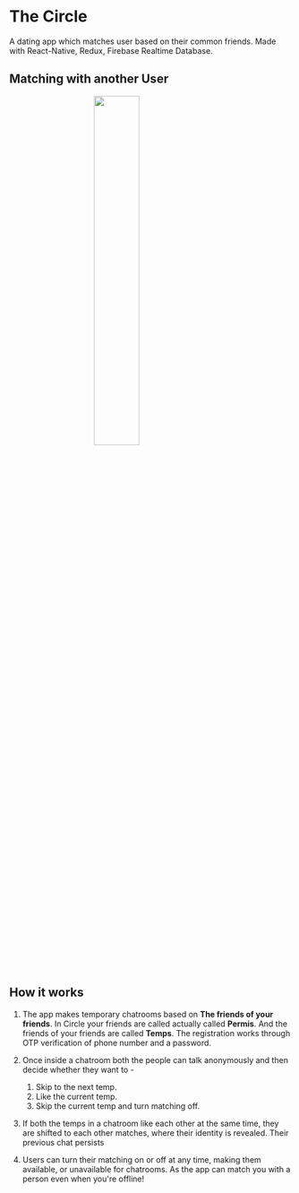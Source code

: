 # The Circle
A dating app which matches user based on their common friends.
Made with React-Native, Redux, Firebase Realtime Database.

## Matching with another User 
<img src="https://github.com/shaurya2612/TheCircle/blob/main/CircleMatching.gif" width=40% height=40% style="display:block;margin:auto;">

## How it works
1. The app makes temporary chatrooms based on **The friends of your friends**. In Circle your friends are called actually called **Permis**. And the friends of your friends are called **Temps**. The registration works through OTP verification of phone number and a password.

2. Once inside a chatroom both the people can talk anonymously and then decide whether they want to -
    1. Skip to the next temp.
    2. Like the current temp.
    3. Skip the current temp and turn matching off.
    
3. If both the temps in a chatroom like each other at the same time, they are shifted to each other matches, where their identity is revealed. Their previous chat persists

4. Users can turn their matching on or off at any time, making them available, or unavailable for chatrooms. As the app can match you with a person even when you're offline!






